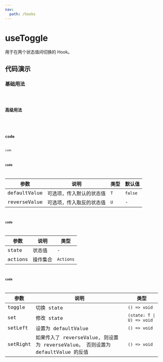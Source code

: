 ```yaml
---
nav:
  path: /hooks
---
```

# useToggle

用于在两个状态值间切换的 Hook。

## 代码演示

### 基础用法

<code src="./demo/demo1.tsx" />

### 高级用法
<code src="./demo/demo2.tsx" />

## `code`

```
code
```

### `code`

| 参数         | 说明                     | 类型  | 默认值    |
| ------------ | ------------------------ | ----- | --------- |
| defaultValue | 可选项，传入默认的状态值 | `T` | `false` |
| reverseValue | 可选项，传入取反的状态值 | `U` | -         |

### `code`

| 参数    | 说明     | 类型        |
| ------- | -------- | ----------- |
| state   | 状态值   | -           |
| actions | 操作集合 | `Actions` |

### `code`

| 参数     | 说明                                                                            | 类型                       |
| -------- | ------------------------------------------------------------------------------- | -------------------------- |
| toggle   | 切换 state                                                                      | `() => void`             |
| set      | 修改 state                                                                      | `(state: T \| U) => void` |
| setLeft  | 设置为 defaultValue                                                             | `() => void`             |
| setRight | 如果传入了 reverseValue, 则设置为 reverseValue。 否则设置为 defaultValue 的反值 | `() => void`             |
